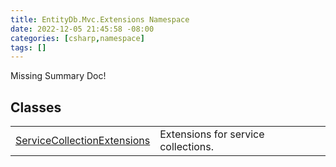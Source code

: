```yaml
---
title: EntityDb.Mvc.Extensions Namespace
date: 2022-12-05 21:45:58 -08:00
categories: [csharp,namespace]
tags: []
---
```


Missing Summary Doc!
## Classes
<table><tr><td><a href='/posts/csharp.class.entitydb.mvc.extensions.servicecollectionextensions/'>ServiceCollectionExtensions</a></td><td>
Extensions for service collections.
</td></tr></table>
